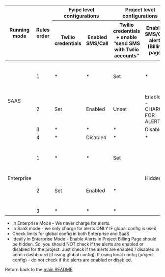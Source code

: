 <table>
  <tr>
    <th rowspan="2">
      Running mode
    </th>
    <th rowspan="2">
      Rules order
    </th>
    <th colspan="2">
      Fyipe level configurations
    </th>
    <th colspan="2">
      Project level configurations
    </th>
    <th rowspan="2">
      Results
    </th>
  </tr>
  <tr>
    <th>
      Twilio credentials
    </th>
    <th>
      Enabled SMS/Call
    </th>
    <th>
      Twilio credentials + enable “send SMS with Twlio accounts”
    </th>
    <th>
      Enabled SMS/Call alerts (Billing page)
    </th>
  </tr>
<tbody>
  <tr>
    <td rowspan="4">
      SAAS
    </td>
    <td>
      1
    </td>
    <td>
    *
    </td>
    <td>
    *
    </td>
    <td>
    Set
    </td>
    <td>
    *
    </td>
    <td>
    Success (without checking daily limits)
    </td>
  </tr>
  <tr>
    <td>
    2
    </td>
    <td>
    Set
    </td>
    <td>
    Enabled
    </td>
    <td>
    Unset
    </td>
    <td>
    Enabled - CHARGE FOR ALERTS
    </td>
    <td>
    Success (after checking daily limits)
    </td>
  </tr>
  <tr>
    <td>
    3
    </td>
    <td>
    *
    </td>
    <td>
    *
    </td>
    <td>
    *
    </td>
    <td>
    Disabled
    </td>
    <td>
    Failure
    </td>
  </tr>
  <tr>
    <td>
    4
    </td>
    <td>
    *
    </td>
    <td>
    Disabled
    </td>
    <td>
    *
    </td>
    <td>
    *
    </td>
    <td>
    Failure
    </td>
  </tr>

  <tr>
    <td rowspan="3">
      Enterprise
    </td>
    <td>
      1
    </td>
    <td>
    *
    </td>
    <td>
    *
    </td>
    <td>
    Set
    </td>
    <td rowspan="3">
        Hidden
    </td>
    <td>
    Success (without checking daily limits)
    </td>
  </tr>
  <tr>
    <td>
    2
    </td>
    <td>
    Set
    </td>
    <td>
    Enabled
    </td>
    <td>
    *
    </td>
    <td>
    Success (After checking the daily limits)
    </td>
  </tr>
  <tr>
    <td>
    3
    </td>
    <td>
    *
    </td>
    <td>
    *
    </td>
    <td>
    *
    </td>
    <td>
    Failure
    </td>
  </tr>

</tbody>
</table>

-   In Enterprise Mode - We never charge for alerts.
-   In SaaS mode - we only charge for alerts ONLY IF global config is used.
-   Check limits for global config in both Enterprise and SaaS
-   Ideally in Enterprise Mode - Enable Alerts in Project Billing Page should be hidden. So, you should NOT check if the alerts are enabled or disabled for the project. Just check if the alerts are enabled / disabled in admin dashboard (if using global config). If using local config (project config) - do not check if the alerts are enabled or disabled.

Return back to the [main README](../README.md)
